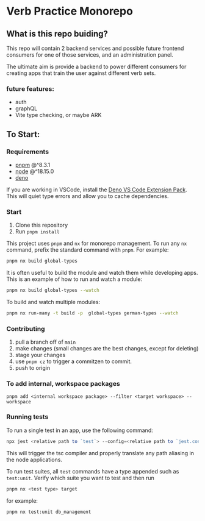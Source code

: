 # Verb Practice Monorepo

## What is this repo buiding?

This repo will contain 2 backend services and possible future frontend consumers for one of those services, and an administration panel.

The ultimate aim is provide a backend to power different consumers for creating apps that train the user against different verb sets.

### future features:

- auth
- graphQL
- Vite type checking, or maybe ARK

## To Start:

### Requirements

- [pnpm](https://pnpm.io/installation) @^8.3.1
- [node](https://nodejs.org/en/download) @^18.15.0
- [deno](https://deno.com/manual@v1.31.1/getting_started)

If you are working in VSCode, install the [Deno VS Code Extension Pack](justjavac.vscode-deno-extensionpack). This will quiet type errors and allow you to cache dependencies.

### Start

1. Clone this repository
2. Run `pnpm install`

This project uses `pnpm` and `nx` for monorepo management. To run any `nx` command, prefix the standard command with `pnpm`. For example:

```sh
pnpm nx build global-types
```

It is often useful to build the module and watch them while developing apps. This is an example of how to run and watch a module:

```sh
pnpm nx build global-types --watch
```

To build and watch multiple modules:

```sh
pnpm nx run-many -t build -p  global-types german-types --watch
```

### Contributing

1. pull a branch off of `main`
2. make changes (small changes are the best changes, except for deleting)
3. stage your changes
4. use `pnpm cz` to trigger a commitzen to commit.
5. push to origin

### To add internal, workspace packages

```node
pnpm add <internal workspace package> --filter <target workspace> --workspace
```

### Running tests

To run a single test in an app, use the following command:

```js
npx jest <relative path to `test`> --config=<relative path to `jest.config.ts`>
```

This will trigger the tsc compiler and properly translate any path aliasing in the node applications.

To run test suites, all `test` commands have a type appended such as `test:unit`. Verify which suite you want to test and then run

```sh
pnpm nx <test type> target
```

for example:

```sh
pnpm nx test:unit db_management
```
